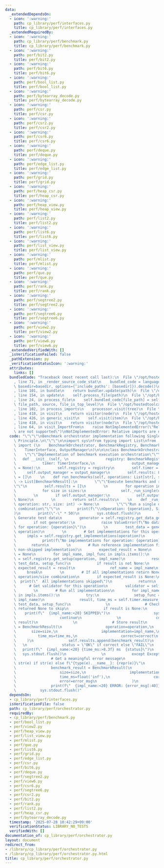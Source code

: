 ```yaml
---
data:
  _extendedDependsOn:
  - icon: ':warning:'
    path: cp_library/perf/interfaces.py
    title: cp_library/perf/interfaces.py
  _extendedRequiredBy:
  - icon: ':warning:'
    path: cp_library/perf/benchmark.py
    title: cp_library/perf/benchmark.py
  - icon: ':warning:'
    path: perf/bit2.py
    title: perf/bit2.py
  - icon: ':warning:'
    path: perf/bit6.py
    title: perf/bit6.py
  - icon: ':warning:'
    path: perf/bool_list.py
    title: perf/bool_list.py
  - icon: ':warning:'
    path: perf/bytearray_decode.py
    title: perf/bytearray_decode.py
  - icon: ':warning:'
    path: perf/csr.py
    title: perf/csr.py
  - icon: ':warning:'
    path: perf/csr2.py
    title: perf/csr2.py
  - icon: ':warning:'
    path: perf/csr6.py
    title: perf/csr6.py
  - icon: ':warning:'
    path: perf/deque.py
    title: perf/deque.py
  - icon: ':warning:'
    path: perf/edge_list.py
    title: perf/edge_list.py
  - icon: ':warning:'
    path: perf/grid.py
    title: perf/grid.py
  - icon: ':warning:'
    path: perf/heap_csr.py
    title: perf/heap_csr.py
  - icon: ':warning:'
    path: perf/heap_view.py
    title: perf/heap_view.py
  - icon: ':warning:'
    path: perf/list2.py
    title: perf/list2.py
  - icon: ':warning:'
    path: perf/list6.py
    title: perf/list6.py
  - icon: ':warning:'
    path: perf/list_view.py
    title: perf/list_view.py
  - icon: ':warning:'
    path: perf/mlist.py
    title: perf/mlist.py
  - icon: ':warning:'
    path: perf/que.py
    title: perf/que.py
  - icon: ':warning:'
    path: perf/rank.py
    title: perf/rank.py
  - icon: ':warning:'
    path: perf/segtree2.py
    title: perf/segtree2.py
  - icon: ':warning:'
    path: perf/segtree6.py
    title: perf/segtree6.py
  - icon: ':warning:'
    path: perf/view2.py
    title: perf/view2.py
  - icon: ':warning:'
    path: perf/view6.py
    title: perf/view6.py
  _extendedVerifiedWith: []
  _isVerificationFailed: false
  _pathExtension: py
  _verificationStatusIcon: ':warning:'
  attributes:
    links: []
  bundledCode: "Traceback (most recent call last):\n  File \"/opt/hostedtoolcache/PyPy/3.10.16/x64/lib/pypy3.10/site-packages/onlinejudge_verify/documentation/build.py\"\
    , line 71, in _render_source_code_stat\n    bundled_code = language.bundle(stat.path,\
    \ basedir=basedir, options={'include_paths': [basedir]}).decode()\n  File \"/opt/hostedtoolcache/PyPy/3.10.16/x64/lib/pypy3.10/site-packages/onlinejudge_verify/languages/python.py\"\
    , line 101, in bundle\n    return bundler.update(path)\n  File \"/opt/hostedtoolcache/PyPy/3.10.16/x64/lib/pypy3.10/site-packages/onlinejudge_verify/languages/python_bundle.py\"\
    , line 154, in update\n    self.process_file(path)\n  File \"/opt/hostedtoolcache/PyPy/3.10.16/x64/lib/pypy3.10/site-packages/onlinejudge_verify/languages/python_bundle.py\"\
    , line 24, in process_file\n    self.bundled_code[file_path] = self.process_imports(tree,\
    \ file_path, source, file_is_top_level)\n  File \"/opt/hostedtoolcache/PyPy/3.10.16/x64/lib/pypy3.10/site-packages/onlinejudge_verify/languages/python_bundle.py\"\
    , line 102, in process_imports\n    processor.visit(tree)\n  File \"/opt/hostedtoolcache/PyPy/3.10.16/x64/lib/pypy3.10/ast.py\"\
    , line 418, in visit\n    return visitor(node)\n  File \"/opt/hostedtoolcache/PyPy/3.10.16/x64/lib/pypy3.10/ast.py\"\
    , line 426, in generic_visit\n    self.visit(item)\n  File \"/opt/hostedtoolcache/PyPy/3.10.16/x64/lib/pypy3.10/ast.py\"\
    , line 418, in visit\n    return visitor(node)\n  File \"/opt/hostedtoolcache/PyPy/3.10.16/x64/lib/pypy3.10/site-packages/onlinejudge_verify/languages/python_bundle.py\"\
    , line 64, in visit_ImportFrom\n    raise NotImplementedError(\"Relative imports\
    \ are not supported\")\nNotImplementedError: Relative imports are not supported\n"
  code: "\"\"\"\nBenchmark orchestrator implementation following Single Responsibility\
    \ Principle.\n\"\"\"\n\nimport sys\nfrom typing import List\nfrom .interfaces\
    \ import (\n    BenchmarkOrchestrator, BenchmarkRegistry, BenchmarkResult, \n\
    \    TimerInterface, OutputManager\n)\n\n\nclass BenchmarkOrchestratorImpl(BenchmarkOrchestrator):\n\
    \    \"\"\"Implementation of benchmark execution orchestration\"\"\"\n    \n \
    \   def __init__(self, \n                 registry: BenchmarkRegistry,\n     \
    \            timer: TimerInterface,\n                 output_manager: OutputManager\
    \ = None):\n        self.registry = registry\n        self.timer = timer\n   \
    \     self.output_manager = output_manager\n        self.results: List[BenchmarkResult]\
    \ = []\n    \n    def run_benchmarks(self, operations: List[str], sizes: List[int])\
    \ -> List[BenchmarkResult]:\n        \"\"\"Execute benchmarks and return results\"\
    \"\"\n        self.results = []\n        \n        for operation in operations:\n\
    \            for size in sizes:\n                self._run_single(operation, size)\n\
    \        \n        if self.output_manager:\n            self.output_manager.save_results(self.results,\
    \ None)\n        \n        return self.results\n    \n    def _run_single(self,\
    \ operation: str, size: int) -> None:\n        \"\"\"Run a single operation/size\
    \ combination\"\"\"\n        print(f\"\\nOperation: {operation}, Size: {size}\"\
    )\n        print(\"-\" * 50)\n        sys.stdout.flush()\n        \n        #\
    \ Generate test data\n        generator = self.registry.get_data_generator(operation)\n\
    \        if not generator:\n            raise ValueError(f\"No data generator\
    \ for operation: {operation}\")\n        \n        test_data = generator.generate(size,\
    \ operation)\n        \n        # Get implementations for this operation\n   \
    \     impls = self.registry.get_implementations(operation)\n        if not impls:\n\
    \            print(f\"No implementations for operation: {operation}\")\n     \
    \       return\n        \n        # Run reference implementation first (find first\
    \ non-skipped implementation)\n        expected_result = None\n        ref_name\
    \ = None\n        for impl_name, impl_func in impls.items():\n            setup_func\
    \ = self.registry.get_setup(operation, impl_name)\n            result, _ = self.timer.measure_time(impl_func,\
    \ test_data, setup_func)\n            if result is not None:\n               \
    \ expected_result = result\n                ref_name = impl_name\n           \
    \     break\n        \n        # If all implementations return None, skip this\
    \ operation/size combination\n        if expected_result is None:\n          \
    \  print(\"  All implementations skipped\")\n            return\n        \n  \
    \      # Get validator for this operation\n        validator = self.registry.get_validator(operation)\n\
    \        \n        # Run all implementations\n        for impl_name, impl_func\
    \ in impls.items():\n            try:\n                setup_func = self.registry.get_setup(operation,\
    \ impl_name)\n                result, time_ms = self.timer.measure_time(impl_func,\
    \ test_data, setup_func)\n                \n                # Check if implementation\
    \ returned None to skip\n                if result is None:\n                \
    \    print(f\"  {impl_name:<20} SKIPPED\")\n                    sys.stdout.flush()\n\
    \                    continue\n                \n                correct = validator.validate(expected_result,\
    \ result)\n                \n                # Store result\n                benchmark_result\
    \ = BenchmarkResult(\n                    operation=operation,\n             \
    \       size=size,\n                    implementation=impl_name,\n          \
    \          time_ms=time_ms,\n                    correct=correct\n           \
    \     )\n                self.results.append(benchmark_result)\n             \
    \   \n                status = \"OK\" if correct else \"FAIL\"\n             \
    \   print(f\"  {impl_name:<20} {time_ms:>8.3f} ms  {status}\")\n             \
    \   sys.stdout.flush()\n                \n            except Exception as e:\n\
    \                # Get a meaningful error message\n                error_msg =\
    \ str(e) if str(e) else f\"{type(e).__name__}: {repr(e)}\"\n                \n\
    \                benchmark_result = BenchmarkResult(\n                    operation=operation,\n\
    \                    size=size,\n                    implementation=impl_name,\n\
    \                    time_ms=float('inf'),\n                    correct=False,\n\
    \                    error=error_msg\n                )\n                self.results.append(benchmark_result)\n\
    \                print(f\"  {impl_name:<20} ERROR: {error_msg[:40]}\")\n     \
    \           sys.stdout.flush()"
  dependsOn:
  - cp_library/perf/interfaces.py
  isVerificationFile: false
  path: cp_library/perf/orchestrator.py
  requiredBy:
  - cp_library/perf/benchmark.py
  - perf/bool_list.py
  - perf/view2.py
  - perf/heap_view.py
  - perf/list_view.py
  - perf/mlist.py
  - perf/que.py
  - perf/list6.py
  - perf/grid.py
  - perf/edge_list.py
  - perf/csr.py
  - perf/bit6.py
  - perf/deque.py
  - perf/segtree2.py
  - perf/view6.py
  - perf/csr6.py
  - perf/segtree6.py
  - perf/csr2.py
  - perf/bit2.py
  - perf/rank.py
  - perf/list2.py
  - perf/heap_csr.py
  - perf/bytearray_decode.py
  timestamp: '2025-07-28 10:42:29+09:00'
  verificationStatus: LIBRARY_NO_TESTS
  verifiedWith: []
documentation_of: cp_library/perf/orchestrator.py
layout: document
redirect_from:
- /library/cp_library/perf/orchestrator.py
- /library/cp_library/perf/orchestrator.py.html
title: cp_library/perf/orchestrator.py
---
```

